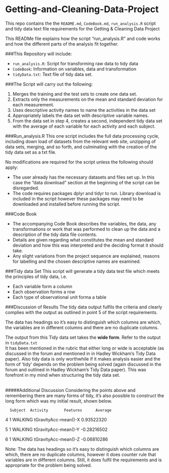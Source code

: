 # Getting-and-Cleaning-Data-Project
This repo contains the the <code>README.md</code>, <code>CodeBook.md</code>, <code>run_analysis.R</code> script and tidy data text file requirements for the Getting &amp; Cleaning Data Project 

This READMe file explains how the script “run_analysis.R” and code works and how the different parts of the analysis fit together. 

###This Repository will include:
* <code>run_analysis.R</code>: Script for transforming raw data to tidy data
* <code>CodeBook</code>: Information on variables, data and transformation
* <code>tidyData.txt</code>: Text file of tidy data set.

###The Script will carry out the following:
1.	Merges the training and the test sets to create one data set.
2.	Extracts only the measurements on the mean and standard deviation for each measurement. 
3.	Uses descriptive activity names to name the activities in the data set
4.	Appropriately labels the data set with descriptive variable names. 
5.	From the data set in step 4, creates a second, independent tidy data set with the average of each variable for each activity and each subject.

###Run_analysis.R
This one script includes the full data processing cycle, including down load of datasets from the relevant web site, unzipping of data sets, merging, and so forth, and culminating with the creation of the tidy data set as a txt file.

No modifications are required for the script unless the following should apply:

*	The user already has the necessary datasets and files set up. In this case the “data download” section at the beginning of the script can be disregarded.
*	The code requires packages dplyr and tidyr to run. Library download is included in the script however these packages may need to be downloaded and installed before running the script.

###Code Book
* The accompanying Code Book describes the variables, the data, any transformations or work that was performed to clean up the data and a description of the tidy data file contents.
* Details are given regarding what constitutes the mean and standard deviation and how this was interpreted and the deciding format it should take.
* Any slight variations from the project sequence are explained, reasons for labelling and the chosen descriptive names are examined.
 
###Tidy data Set
This script will generate a tidy data test file which meets the principles of tidy data, i.e.
* Each variable form a column
* Each observation forms a row
* Each type of observational unit forma a table  

###Discussion of Results
The tidy data output fulfils the criteria and clearly complies with the output as outlined in point 5 of the script requirements.

The data has headings so it’s easy to distinguish which columns are which, the variables are in different columns and there are no duplicate columns.

The output from this Tidy data set takes the **wide form**. Refer to the output in <code>tidyData.txt</code><br/>It has been mentioned in the rubric that either long or wide is acceptable (as discussed in the forum and mentioned in in Hadley Wickham’s Tidy Data paper). Also tidy data is only worthwhile if it makes analysis easier and the form of ‘tidy’ depends on the problem being solved (again discussed in the forum and outlined in Hadley Wickham’s Tidy Data paper). This was forefront in my mind when structuring the tidy data set.<br/><br/> 

#####Additional Discussion
Considering the points above and remembering there are many forms of tidy, it’s also possible to construct the long form which was my initial result, shown below. 

      Subject  Activity       Features      Average
4       1  WALKING tGravityAcc-mean()-X  0.93522320

5       1  WALKING tGravityAcc-mean()-Y -0.28216502

6       1  WALKING tGravityAcc-mean()-Z -0.06810286

Note: The data has headings so it’s easy to distinguish which columns are which, there are no duplicate columns, however it does counter rule that variables are in different columns. Still, it does fulfil the requirements and is appropriate for the problem being solved.





